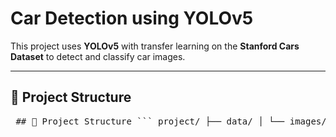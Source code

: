 # Car Detection using YOLOv5

This project uses **YOLOv5** with transfer learning on the **Stanford Cars Dataset** to detect and classify car images.

---

## 🚀 Project Structure

<pre> ## 🚀 Project Structure ``` project/ ├── data/ │ └── images/ ← Place all car images here (train/test) ├── models/ ← YOLOv5 models and checkpoints ├── notebooks/ ← Jupyter notebooks for training and inference ├── utils/ ← Helper functions and scripts ├── requirements.txt └── README.md ``` </pre>
